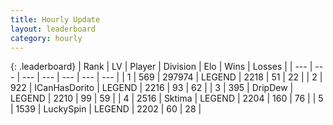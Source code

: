 ```yaml
---
title: Hourly Update
layout: leaderboard
category: hourly
---
```


{: .leaderboard}
| Rank | LV | Player | Division | Elo | Wins | Losses |
| --- | --- | --- | --- | --- | --- | --- |
| <span data-change="0">1</span> | 569 | <span title="ID: 544038">297974</span> | LEGEND | <span data-change="0">2218</span> | <span data-change="0">51</span> | <span data-change="0">22</span> |
| <span data-change="1">2</span> | 922 | <span title="ID: 415713">ICanHasDorito</span> | LEGEND | <span data-change="8">2216</span> | <span data-change="1">93</span> | <span data-change="0">62</span> |
| <span data-change="-1">3</span> | 395 | <span title="ID: 649454">DripDew</span> | LEGEND | <span data-change="0">2210</span> | <span data-change="0">99</span> | <span data-change="0">59</span> |
| <span data-change="4">4</span> | 2516 | <span title="ID: 353063">Sktima</span> | LEGEND | <span data-change="34">2204</span> | <span data-change="7">160</span> | <span data-change="1">76</span> |
| <span data-change="-1">5</span> | 1539 | <span title="ID: 498412">LuckySpin</span> | LEGEND | <span data-change="0">2202</span> | <span data-change="0">60</span> | <span data-change="0">28</span> |